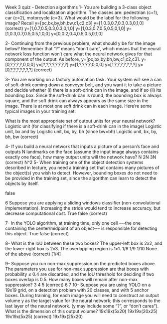 Week 3 quiz - Detection algorithms
1- You are building a 3-class object classification and localization algorithm. The classes are: pedestrian (c=1), car (c=2), motorcycle (c=3). What would be the label for the following image? Recall y=[pc,bx,by,bh,bw,c1,c2,c3] 
y=[1,0.3,0.7,0.3,0.3,0,1,0] (correct)
y=[1,0.7,0.5,0.3,0.3,0,1,0]
y=[1,0.3,0.7,0.5,0.5,0,1,0]
y=[1,0.3,0.7,0.5,0.5,1,0,0]
y=[0,0.2,0.4,0.5,0.5,0,1,0]

2- Continuing from the previous problem, what should y be for the image below? Remember that “?” means “don’t care”, which means that the neural network loss function won’t care what the neural network gives for that component of the output. As before, y=[pc,bx,by,bh,bw,c1,c2,c3]. 
y=[0,?,?,?,?,0,0,0]
y=[?,?,?,?,?,?,?,?]
y=[1,?,?,?,?,0,0,0]
y=[1,?,?,?,?,?,?,?]
y=[0,?,?,?,?,?,?,?] (correct)

3- You are working on a factory automation task. Your system will see a can of soft-drink coming down a conveyor belt, and you want it to take a picture and decide whether (i) there is a soft-drink can in the image, and if so (ii) its bounding box. Since the soft-drink can is round, the bounding box is always square, and the soft drink can always appears as the same size in the image. There is at most one soft drink can in each image. Here’re some typical images in your training set: 

What is the most appropriate set of output units for your neural network?
Logistic unit (for classifying if there is a soft-drink can in the image)
Logistic unit, bx and by
Logistic unit, bx, by, bh (since bw=bh)
Logistic unit, bx, by, bh, bw (correct)

4- If you build a neural network that inputs a picture of a person’s face and outputs N landmarks on the face (assume the input image always contains exactly one face), how many output units will the network have?
N
2N
3N (correct)
N^2
5- When training one of the object detection systems described in lecture, you need a training set that contains many pictures of the object(s) you wish to detect. However, bounding boxes do not need to be provided in the training set, since the algorithm can learn to detect the objects by itself.

false

6
Suppose you are applying a sliding windows classifier (non-convolutional implementation). Increasing the stride would tend to increase accuracy, but decrease computational cost.
True
false (correct)

7- In the YOLO algorithm, at training time, only one cell ---the one containing the center/midpoint of an object--- is responsible for detecting this object.
True
false (correct)

8- What is the IoU between these two boxes? The upper-left box is 2x2, and the lower-right box is 2x3. The overlapping region is 1x1.
1/6
1/9
1/10
None of the above (correct) [1/4]

9- Suppose you run non-max suppression on the predicted boxes above. The parameters you use for non-max suppression are that boxes with probability ≤ 0.4 are discarded, and the IoU threshold for deciding if two boxes overlap is 0.5. How many boxes will remain after non-max suppression?
3
4
5 (correct)
6
7
10- Suppose you are using YOLO on a 19x19 grid, on a detection problem with 20 classes, and with 5 anchor boxes. During training, for each image you will need to construct an output volume y as the target value for the neural network; this corresponds to the last layer of the neural network. (y may include some “?”, or “don’t cares”). What is the dimension of this output volume?
19x19x(5x20)
19x19x(20x25)
19x19x(5x25) (correct)
19x19x(25x20)
